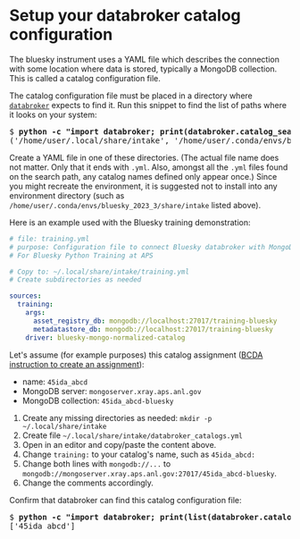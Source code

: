 # Setup your databroker catalog configuration

The bluesky instrument uses a YAML file which describes the connection
with some location where data is stored, typically a MongoDB collection.
This is called a catalog configuration file.

The catalog configuration file must be placed in a directory where
[`databroker`](https://blueskyproject.io/databroker/how-to/mongo-backed-catalog.html)
expects to find it.  Run this snippet to find the list of paths where it looks on your system:

<pre>
$ <b>python -c "import databroker; print(databroker.catalog_search_path())"</b>
('/home/user/.local/share/intake', '/home/user/.conda/envs/bluesky_2023_3/share/intake')
</pre>

Create a YAML file in one of these directories. (The actual file name does not
matter.  Only that it ends with `.yml`.  Also, amongst all the `.yml` files
found on the search path, any catalog names defined only appear once.)  Since
you might recreate the environment, it is suggested not to install into any
environment directory (such as
`/home/user/.conda/envs/bluesky_2023_3/share/intake` listed above).

Here is an example used with the Bluesky training demonstration:

```yaml
# file: training.yml
# purpose: Configuration file to connect Bluesky databroker with MongoDB
# For Bluesky Python Training at APS

# Copy to: ~/.local/share/intake/training.yml
# Create subdirectories as needed

sources:
  training:
    args:
      asset_registry_db: mongodb://localhost:27017/training-bluesky
      metadatastore_db: mongodb://localhost:27017/training-bluesky
    driver: bluesky-mongo-normalized-catalog
```

Let's assume (for example purposes) this catalog assignment ([BCDA instruction to create an assignment](https://git.aps.anl.gov/bcda/bluesky-catalogs/-/blob/master/README.md)):

- name: `45ida_abcd`
- MongoDB server: `mongoserver.xray.aps.anl.gov`
- MongoDB collection: `45ida_abcd-bluesky`

1. Create any missing directories as needed: `mkdir -p ~/.local/share/intake`
1. Create file `~/.local/share/intake/databroker_catalogs.yml`
1. Open in an editor and copy/paste the content above.
1. Change `training:` to your catalog's name, such as `45ida_abcd:`
1. Change both lines with `mongodb://...` to
   `mongodb://mongoserver.xray.aps.anl.gov:27017/45ida_abcd-bluesky`.
1. Change the comments accordingly.

Confirm that databroker can find this catalog configuration file:

<pre>
$ <b>python -c "import databroker; print(list(databroker.catalog))"</b> 
['45ida_abcd']
</pre>
